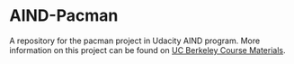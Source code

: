 # AIND-Pacman

A repository for the pacman project in Udacity AIND program. More information on this project can be found on [UC Berkeley Course Materials](http://ai.berkeley.edu/project_overview.html).
